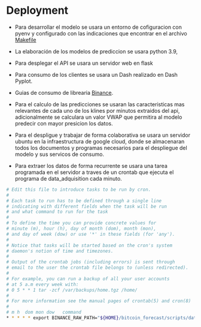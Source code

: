 # Deployment

* Para desarrollar el modelo se usara un entorno de cofiguracion con pyenv y configurado con las indicaciones que encontrar en el archivo [Makefile](https://github.com/deivymg/bitcoin_forecast/blob/master/Makefile)

* La elaboración de los modelos de prediccion se usara python 3.9, 

* Para desplegar el API se usara un servidor web en flask

* Para consumo de los clientes se usara un Dash realizado en Dash Pyplot.

* Guias  de consumo de librearia [Binance](https://python-binance.readthedocs.io/en/latest/).

* Para el calculo de las predicciones se usaran las caracteristicas mas relevantes de cada uno de los klines por minutos extraidos del api, adicionalmente se calculara un valor VWAP que permitira al modelo predecir con mayor presicion los datos.

* Para el despligue y trabajar de forma colaborativa se usara un servidor ubuntu en la infraestructura de google cloud, donde se almacenaran todos los documentos y programas necesarios para el despliegue del modelo y sus servicos de consumo.
* Para extraer los datos de forma recurrente  se usara una tarea programada en el servidor a traves de un crontab que ejecuta el programa de data_adquisition cada minuto.

```sh
# Edit this file to introduce tasks to be run by cron.
#
# Each task to run has to be defined through a single line
# indicating with different fields when the task will be run
# and what command to run for the task
#
# To define the time you can provide concrete values for
# minute (m), hour (h), day of month (dom), month (mon),
# and day of week (dow) or use '*' in these fields (for 'any').
#
# Notice that tasks will be started based on the cron's system
# daemon's notion of time and timezones.
#
# Output of the crontab jobs (including errors) is sent through
# email to the user the crontab file belongs to (unless redirected).
#
# For example, you can run a backup of all your user accounts
# at 5 a.m every week with:
# 0 5 * * 1 tar -zcf /var/backups/home.tgz /home/
#
# For more information see the manual pages of crontab(5) and cron(8)
#
# m h  dom mon dow   command
* * * * * export BINANCE_RAW_PATH="${HOME}/bitcoin_forecast/scripts/data_acquisition/data/raw/"; /usr/bin/python3 /home/superequipo/bitcoin_forecast/scripts/data_acquisition/main.py >> /home/superequipo/api.log 2>&1
````
